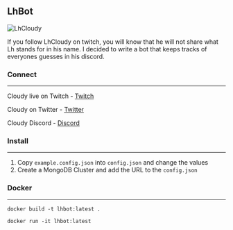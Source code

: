 ## LhBot

![LhCloudy](https://i.ytimg.com/vi/Al7yT5S1cGk/maxresdefault.jpg)

If you follow LhCloudy on twitch, you will know that he will not share what Lh stands for in his name. I decided to write a bot that keeps tracks of everyones guesses in his discord. 

### Connect
___
Cloudy live on Twitch - [Twitch](https://www.twitch.tv/lhcloudy27)

Cloudy on Twitter - [Twitter](https://twitter.com/LhCloudy)

Cloudy Discord - [Discord](https://discord.com/invite/jd6CZSj8jb)


### Install
___
1. Copy `example.config.json` into `config.json` and change the values
2. Create a MongoDB Cluster and add the URL to the `config.json`

### Docker
___
`docker build -t lhbot:latest .`

`docker run -it lhbot:latest`
